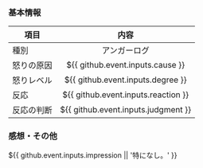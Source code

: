 ### 基本情報
| 項目 | 内容 |
| --- | :---: |
| 種別 | アンガーログ |
| 怒りの原因 | ${{ github.event.inputs.cause }} |
| 怒りレベル | ${{ github.event.inputs.degree }} |
| 反応 | ${{ github.event.inputs.reaction }} |
| 反応の判断 | ${{ github.event.inputs.judgment }} |

### 感想・その他
${{ github.event.inputs.impression || '特になし。' }}
